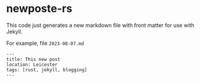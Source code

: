 # newposte-rs

This code just generates a new markdown file with front matter for use with Jekyll.

For example, file `2023-08-07.md`

```
---
title: This new post
location: Leicester
tags: [rust, jekyll, blogging]
---
```

